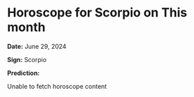 # Horoscope for Scorpio on This month

**Date:** June 29, 2024

**Sign:** Scorpio

**Prediction:**

Unable to fetch horoscope content
